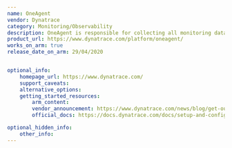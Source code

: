```yaml
---
name: OneAgent
vendor: Dynatrace
category: Monitoring/Observability
description: OneAgent is responsible for collecting all monitoring data within your monitored environment.
product_url: https://www.dynatrace.com/platform/oneagent/
works_on_arm: true
release_date_on_arm: 29/04/2020


optional_info:
    homepage_url: https://www.dynatrace.com/
    support_caveats:
    alternative_options:
    getting_started_resources:
        arm_content:
        vendor_announcement: https://www.dynatrace.com/news/blog/get-out-of-the-box-visibility-into-your-arm-platform-early-adopter/#what's-included
        official_docs: https://docs.dynatrace.com/docs/setup-and-configuration/dynatrace-oneagent/installation-and-operation/linux

optional_hidden_info:
    other_info:
---
```


